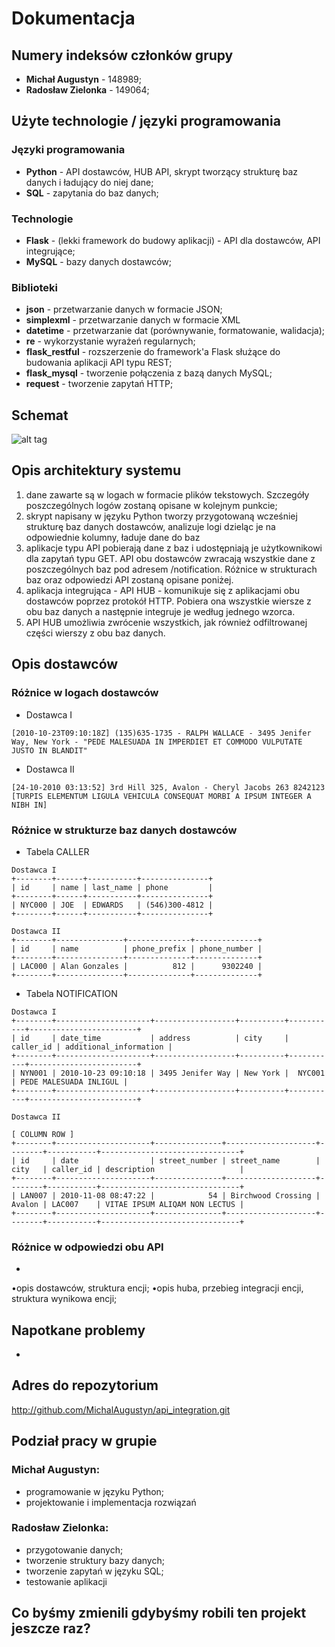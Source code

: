 # Dokumentacja

## Numery indeksów członków grupy
* **Michał Augustyn** - 148989;
* **Radosław Zielonka** - 149064;

## Użyte technologie / języki programowania

### Języki programowania
* **Python** - API dostawców, HUB API, skrypt tworzący strukturę baz danych i ładujący do niej dane;
* **SQL** - zapytania do baz danych;

### Technologie
* **Flask** - (lekki framework do budowy aplikacji) - API dla dostawców, API integrujące;
* **MySQL** - bazy danych dostawców;

### Biblioteki
* **json** - przetwarzanie danych w formacie JSON;
* **simplexml** - przetwarzanie danych w formacie XML
* **datetime** - przetwarzanie dat (porównywanie, formatowanie, walidacja);
* **re** - wykorzystanie wyrażeń regularnych;
* **flask_restful** - rozszerzenie do framework'a Flask służące do budowania aplikacji API typu REST;
* **flask_mysql** - tworzenie połączenia z bazą danych MySQL;
* **request** - tworzenie zapytań HTTP;

## Schemat
![alt tag](Diagram.png)

## Opis architektury systemu

1. dane zawarte są w logach w formacie plików tekstowych. Szczegóły poszczególnych logów zostaną opisane w kolejnym punkcie;
2. skrypt napisany w języku Python tworzy przygotowaną wcześniej strukturę baz danych dostawców, analizuje logi dzieląc je na odpowiednie kolumny, ładuje dane do baz
3. aplikacje typu API pobierają dane z baz i udostępniają je użytkownikowi dla zapytań typu GET. API obu dostawców zwracają wszystkie dane z poszczególnych baz pod adresem /notification. Różnice w strukturach baz oraz odpowiedzi API zostaną opisane poniżej.
4. aplikacja integrująca - API HUB - komunikuje się z aplikacjami obu dostawców poprzez protokół HTTP. Pobiera ona wszystkie wiersze z obu baz danych a następnie integruje je według jednego wzorca.
5. API HUB umożliwia zwrócenie wszystkich, jak również odfiltrowanej części wierszy z obu baz danych.

## Opis dostawców

### Różnice w logach dostawców

* Dostawca I
```
[2010-10-23T09:10:18Z] (135)635-1735 - RALPH WALLACE - 3495 Jenifer Way, New York - "PEDE MALESUADA IN IMPERDIET ET COMMODO VULPUTATE JUSTO IN BLANDIT"
```

* Dostawca II
```
[24-10-2010 03:13:52] 3rd Hill 325, Avalon - Cheryl Jacobs 263 8242123 [TURPIS ELEMENTUM LIGULA VEHICULA CONSEQUAT MORBI A IPSUM INTEGER A NIBH IN]
```

### Różnice w strukturze baz danych dostawców

* Tabela CALLER
```
Dostawca I
+--------+------+-----------+---------------+
| id     | name | last_name | phone         |
+--------+------+-----------+---------------+
| NYC000 | JOE  | EDWARDS   | (546)300-4812 |
+--------+------+-----------+---------------+

Dostawca II
+--------+---------------+--------------+--------------+
| id     | name          | phone_prefix | phone_number |
+--------+---------------+--------------+--------------+
| LAC000 | Alan Gonzales |          812 |      9302240 |
+--------+---------------+--------------+--------------+
```

* Tabela NOTIFICATION
```
Dostawca I
+--------+---------------------+------------------+----------+-----------+------------------------+
| id     | date_time           | address          | city     | caller_id | additional_information |
+--------+---------------------+------------------+----------+-----------+------------------------+
| NYN001 | 2010-10-23 09:10:18 | 3495 Jenifer Way | New York |  NYC001   | PEDE MALESUADA INLIGUL |
+--------+---------------------+------------------+----------+-----------+------------------------+

Dostawca II

[ COLUMN ROW ]
+--------+---------------------+---------------+--------------------+--------+-----------+-------------------------------+
| id     | date                | street_number | street_name        | city   | caller_id | description                   |
+--------+---------------------+---------------+--------------------+--------+-----------+-------------------------------+
| LAN007 | 2010-11-08 08:47:22 |            54 | Birchwood Crossing | Avalon | LAC007    | VITAE IPSUM ALIQAM NON LECTUS |
+--------+---------------------+---------------+--------------------+--------+-----------+-------------------------------+
```

### Różnice w odpowiedzi obu API
*

•opis dostawców, struktura encji;
•opis huba, przebieg integracji encji, struktura wynikowa encji;

## Napotkane problemy
* 

## Adres do repozytorium
http://github.com/MichalAugustyn/api_integration.git

## Podział pracy w grupie

### **Michał Augustyn:**
* programowanie w języku Python;
* projektowanie i implementacja rozwiązań

### **Radosław Zielonka:**
* przygotowanie danych;
* tworzenie struktury bazy danych; 
* tworzenie zapytań w języku SQL;
* testowanie aplikacji

## Co byśmy zmienili gdybyśmy robili ten projekt jeszcze raz?
